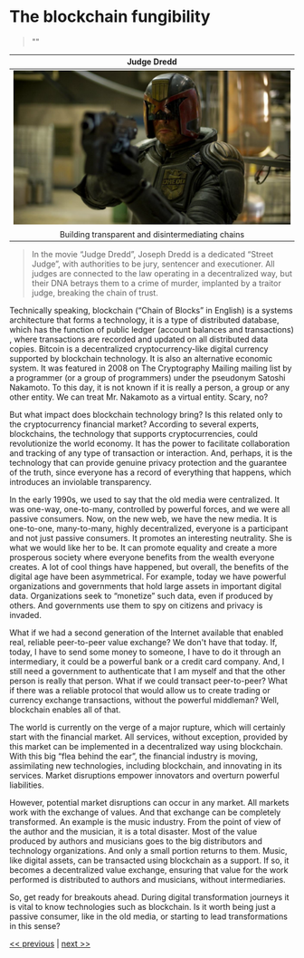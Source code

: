# The blockchain fungibility

>""

| Judge Dredd |
| :---: |
|![](../../images/the_blockchain_fungibility.png)|
|Building transparent and disintermediating chains|

>In the movie “Judge Dredd”, Joseph Dredd is a dedicated “Street Judge”, with authorities to be jury, sentencer and executioner. All judges are connected to the law operating in a decentralized way, but their DNA betrays them to a crime of murder, implanted by a traitor judge, breaking the chain of trust.

Technically speaking, blockchain (“Chain of Blocks” in English) is a systems architecture that forms a technology, it is a type of distributed database, which has the function of public ledger (account balances and transactions) , where transactions are recorded and updated on all distributed data copies. Bitcoin is a decentralized cryptocurrency-like digital currency supported by blockchain technology. It is also an alternative economic system. It was featured in 2008 on The Cryptography Mailing mailing list by a programmer (or a group of programmers) under the pseudonym Satoshi Nakamoto. To this day, it is not known if it is really a person, a group or any other entity. We can treat Mr. Nakamoto as a virtual entity. Scary, no?

But what impact does blockchain technology bring? Is this related only to the cryptocurrency financial market? According to several experts, blockchains, the technology that supports cryptocurrencies, could revolutionize the world economy. It has the power to facilitate collaboration and tracking of any type of transaction or interaction. And, perhaps, it is the technology that can provide genuine privacy protection and the guarantee of the truth, since everyone has a record of everything that happens, which introduces an inviolable transparency.

In the early 1990s, we used to say that the old media were centralized. It was one-way, one-to-many, controlled by powerful forces, and we were all passive consumers. Now, on the new web, we have the new media. It is one-to-one, many-to-many, highly decentralized, everyone is a participant and not just passive consumers. It promotes an interesting neutrality. She is what we would like her to be. It can promote equality and create a more prosperous society where everyone benefits from the wealth everyone creates. A lot of cool things have happened, but overall, the benefits of the digital age have been asymmetrical. For example, today we have powerful organizations and governments that hold large assets in important digital data. Organizations seek to “monetize” such data, even if produced by others. And governments use them to spy on citizens and privacy is invaded.

What if we had a second generation of the Internet available that enabled real, reliable peer-to-peer value exchange? We don't have that today. If, today, I have to send some money to someone, I have to do it through an intermediary, it could be a powerful bank or a credit card company. And, I still need a government to authenticate that I am myself and that the other person is really that person. What if we could transact peer-to-peer? What if there was a reliable protocol that would allow us to create trading or currency exchange transactions, without the powerful middleman? Well, blockchain enables all of that.

The world is currently on the verge of a major rupture, which will certainly start with the financial market. All services, without exception, provided by this market can be implemented in a decentralized way using blockchain. With this big “flea behind the ear”, the financial industry is moving, assimilating new technologies, including blockchain, and innovating in its services. Market disruptions empower innovators and overturn powerful liabilities.

However, potential market disruptions can occur in any market. All markets work with the exchange of values. And that exchange can be completely transformed. An example is the music industry. From the point of view of the author and the musician, it is a total disaster. Most of the value produced by authors and musicians goes to the big distributors and technology organizations. And only a small portion returns to them. Music, like digital assets, can be transacted using blockchain as a support. If so, it becomes a decentralized value exchange, ensuring that value for the work performed is distributed to authors and musicians, without intermediaries.

So, get ready for breakouts ahead. During digital transformation journeys it is vital to know technologies such as blockchain. Is it worth being just a passive consumer, like in the old media, or starting to lead transformations in this sense?

[<< previous](7-there_is_an_app_for_that.md) | [next >>](../chapter-7/0-partnerships_to_augment_powers.md)
